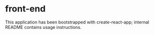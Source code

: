 # front-end

This application has been bootstrapped with create-react-app; internal README contains usage instructions.
